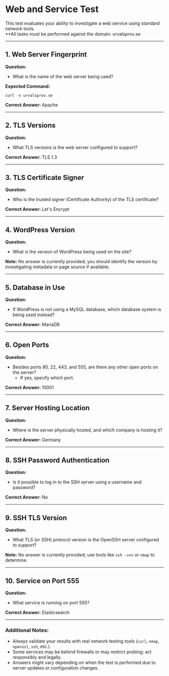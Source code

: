 

# Web and Service Test

This test evaluates your ability to investigate a web service using standard network tools.  
**All tasks must be performed against the domain: urvalsprov.se

---

## 1. Web Server Fingerprint
**Question:**  
- What is the name of the web server being used?

**Expected Command:**
```
curl -v urvalsprov.se
```

**Correct Answer:** Apache

---

## 2. TLS Versions
**Question:**  
- What TLS versions is the web server configured to support?

**Correct Answer:** TLS 1.3

---

## 3. TLS Certificate Signer
**Question:**  
- Who is the trusted signer (Certificate Authority) of the TLS certificate?

**Correct Answer:** Let's Encrypt

---

## 4. WordPress Version
**Question:**  
- What is the version of WordPress being used on the site?

**Note:** No answer is currently provided; you should identify the version by investigating metadata or page source if available.

---

## 5. Database in Use
**Question:**  
- If WordPress is not using a MySQL database, which database system is being used instead?

**Correct Answer:** MariaDB

---

## 6. Open Ports
**Question:**  
- Besides ports 80, 22, 443, and 555, are there any other open ports on the server?  
  - If yes, specify which port.

**Correct Answer:** 10001

---

## 7. Server Hosting Location
**Question:**  
- Where is the server physically hosted, and which company is hosting it?

**Correct Answer:** Germany

---

## 8. SSH Password Authentication
**Question:**  
- Is it possible to log in to the SSH server using a username and password?

**Correct Answer:** No

---

## 9. SSH TLS Version
**Question:**  
- What TLS (or SSH) protocol version is the OpenSSH server configured to support?

**Note:** No answer is currently provided; use tools like `ssh -vvv` or `nmap` to determine.

---

## 10. Service on Port 555
**Question:**  
- What service is running on port 555?

**Correct Answer:** Elasticsearch

---

### Additional Notes:
- Always validate your results with real network testing tools (`curl`, `nmap`, `openssl`, `ssh`, etc.).
- Some services may be behind firewalls or may restrict probing; act responsibly and legally.
- Answers might vary depending on when the test is performed due to server updates or configuration changes.

